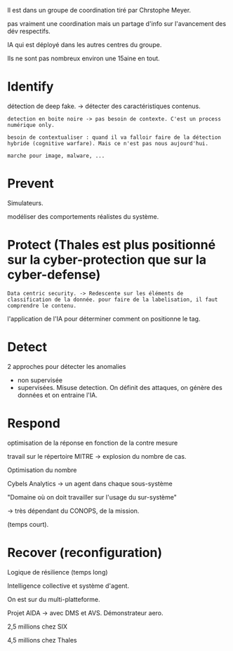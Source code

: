 Il est dans un groupe de coordination tiré par Chrstophe Meyer.


pas vraiment une coordination mais un partage d'info sur l'avancement des dév respectifs.


IA qui est déployé dans les autres centres du groupe.


Ils ne sont pas nombreux environ une 15aine en tout.



# Identify


détection de deep fake. -> détecter des caractéristiques contenus.

    detection en boite noire -> pas besoin de contexte. C'est un process numérique only.

    besoin de contextualiser : quand il va falloir faire de la détection hybride (cognitive warfare). Mais ce n'est pas nous aujourd'hui.

    marche pour image, malware, ...

# Prevent

Simulateurs.

modéliser des comportements réalistes du système.



# Protect (Thales est plus positionné sur la cyber-protection que sur la cyber-defense)

    Data centric security. -> Redescente sur les éléments de classification de la donnée. pour faire de la labelisation, il faut comprendre le contenu.

l'application de l'IA pour déterminer comment on positionne le tag.

# Detect

2 approches pour détecter les anomalies

- non supervisée
- supervisées. Misuse detection. On définit des attaques, on génère des données et on entraine l'IA.


# Respond

optimisation de la réponse en fonction de la contre mesure

travail sur le répertoire MITRE -> explosion du nombre de cas.

Optimisation du nombre 

Cybels Analytics -> un agent dans chaque sous-système

"Domaine où on doit travailler sur l'usage du sur-système"

-> très dépendant du CONOPS, de la mission.

(temps court).

# Recover (reconfiguration)

Logique de résilience (temps long)

Intelligence collective et système d'agent.

On est sur du multi-platteforme.

Projet AIDA -> avec DMS et AVS. Démonstrateur aero.

2,5 millions chez SIX

4,5 millions chez Thales
